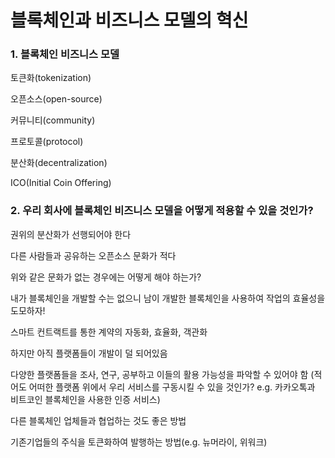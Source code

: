 # 블록체인과 비즈니스 모델의 혁신

### 1. 블록체인 비즈니스 모델

토큰화\(tokenization\)

오픈소스\(open-source\)

커뮤니티\(community\)

프로토콜\(protocol\)

분산화\(decentralization\)

ICO\(Initial Coin Offering\)

### 2. 우리 회사에 블록체인 비즈니스 모델을 어떻게 적용할 수 있을 것인가?

권위의 분산화가 선행되어야 한다

다른 사람들과 공유하는 오픈소스 문화가 적다

위와 같은 문화가 없는 경우에는 어떻게 해야 하는가?

내가 블록체인을 개발할 수는 없으니 남이 개발한 블록체인을 사용하여 작업의 효율성을 도모하자!

스마트 컨트랙트를 통한 계약의 자동화, 효율화, 객관화

하지만 아직 플랫폼들이 개발이 덜 되어있음

다양한 플랫폼들을 조사, 연구, 공부하고 이들의 활용 가능성을 파악할 수 있어야 함 \(적어도 어떠한 플랫폼 위에서 우리 서비스를 구동시킬 수 있을 것인가? e.g. 카카오톡과 비트코인 블록체인을 사용한 인증 서비스\)

다른 블록체인 업체들과 협업하는 것도 좋은 방법

기존기업들의 주식을 토큰화하여 발행하는 방법\(e.g. 뉴머라이, 위워크\)

